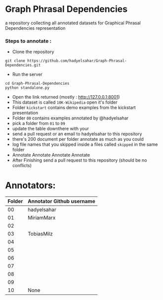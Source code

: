 # Graph Phrasal Dependencies 


a repository collecting all annotated datasets for Graphical Phrasal Dependencies representation 


### Steps to annotate : 

- Clone the repository 

```
git clone https://github.com/hadyelsahar/Graph-Phrasal-Dependencies.git
```

- Run the server 

```
cd Graph-Phrasal-Dependencies
python standalone.py
```

- Open the link returned (mostly : http://127.0.0.1:8001)
- This dataset is called `10K-Wikipedia`  open it's folder
- Folder `kickstart` contains demo examples from the kickstart presentation 
- Folder `00` contains examples annotated by @hadyelsahar
- pick a folder from  `01`  to `09`  
- update the table downthere with your 
- send a pull request or an email to hadyelsahar to this repository
- there's 200 document per folder annotate as much as you could 
- log file names that you skipped inside a files called `skipped` in the same folder 
- Annotate Annotate Annotate Annotate 
- After Finishing send a pull request to this repository (should be no conflicts) 

# Annotators:

Folder  | Annotator Github username
------- | --------------------------
00 | hadyelsahar
01 | MiriamMarx
02 |
03 | TobiasMilz 
04 | 
05 |
06 | 
07 | 
08 | 
09 | 
10 | None






